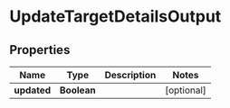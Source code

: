 

# UpdateTargetDetailsOutput

## Properties

Name | Type | Description | Notes
------------ | ------------- | ------------- | -------------
**updated** | **Boolean** |  |  [optional]



